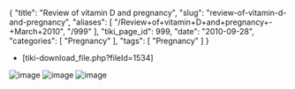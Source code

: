 {
    "title": "Review of vitamin D and pregnancy",
    "slug": "review-of-vitamin-d-and-pregnancy",
    "aliases": [
        "/Review+of+vitamin+D+and+pregnancy+-+March+2010",
        "/999"
    ],
    "tiki_page_id": 999,
    "date": "2010-09-28",
    "categories": [
        "Pregnancy"
    ],
    "tags": [
        "Pregnancy"
    ]
}


* <span>[tiki-download_file.php?fileId=1534]</span>

<img src="https://d1bk1kqxc0sym.cloudfront.net/attachments/gif/review-of-preganacy-and-vitamin-d---f1-march-2010.gif" alt="image">
<img src="https://d1bk1kqxc0sym.cloudfront.net/attachments/gif/review-of-preganacy-and-vitamin-d---t1-march-2010.gif" alt="image">
<img src="https://d1bk1kqxc0sym.cloudfront.net/attachments/gif/review-of-preganacy-and-vitamin-d---t2-march-2010.gif" alt="image">